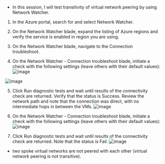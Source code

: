 - In this session, I will test transitivity of virtual network peering by using Network Watcher.
1. In the Azure portal, search for and select Network Watcher.

2. On the Network Watcher blade, expand the listing of Azure regions and verify the service is enabled in region you are using.

3. On the Network Watcher blade, navigate to the Connection troubleshoot.
4.  On the Network Watcher - Connection troubleshoot blade, initiate a check with the following settings (leave others with their default values):
![image](https://github.com/Nessa13044/Implement_Traffic_managerment_AZURE/assets/114730329/0969db7b-2b45-4180-9763-4c0b8bd89ddc)

![image](https://github.com/Nessa13044/Implement_Traffic_managerment_AZURE/assets/114730329/7f3827bb-4ae5-4529-8b2c-88781d520500)

5. Click Run diagnostic tests and wait until results of the connectivity check are returned. Verify that the status is Success. Review the network path and note that the connection was direct, with no intermediate hops in between the VMs.
![image](https://github.com/Nessa13044/Implement_Traffic_managerment_AZURE/assets/114730329/7603104b-e375-442b-9732-9a60a9e651f7)

6. On the Network Watcher - Connection troubleshoot blade, initiate a check with the following settings (leave others with their default values):
![image](https://github.com/Nessa13044/Implement_Traffic_managerment_AZURE/assets/114730329/f66e689a-20cb-4d3a-8045-64f944783da6)

7. Click Run diagnostic tests and wait until results of the connectivity check are returned. Note that the status is Fail.
![image](https://github.com/Nessa13044/Implement_Traffic_managerment_AZURE/assets/114730329/0bc93e47-b352-4387-ae93-ec81ca5121b1)

* two spoke virtual networks are not peered with each other (virtual network peering is not transitive).

